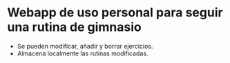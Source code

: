 # Webapp de uso personal para seguir una rutina de gimnasio
- Se pueden modificar, añadir y borrar ejercicios.
- Almacena localmente las rutinas modificadas.
